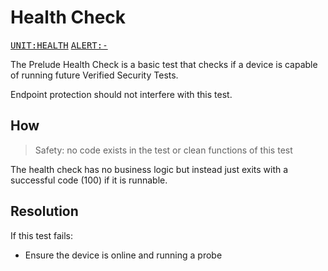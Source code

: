 # Health Check

<kbd>[UNIT:HEALTH](https://docs.preludesecurity.com/docs/security-policy#health)</kbd>
<kbd>[ALERT:-](#the-url)</kbd>

The Prelude Health Check is a basic test that checks if a device is capable of running future Verified Security Tests.

Endpoint protection should not interfere with this test.

## How

> Safety: no code exists in the test or clean functions of this test

The health check has no business logic but instead just exits with a successful code (100) if it is runnable. 

## Resolution

If this test fails:

* Ensure the device is online and running a probe
